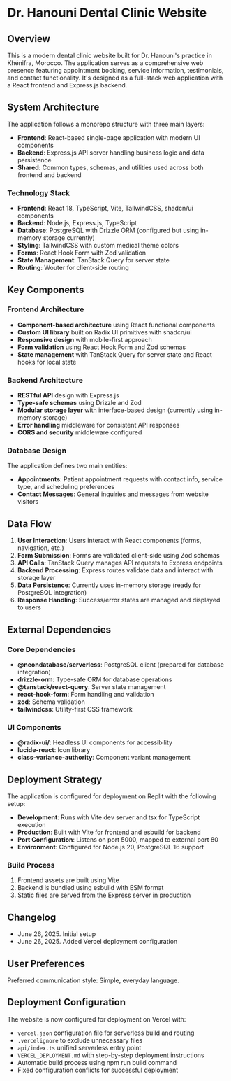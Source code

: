# Dr. Hanouni Dental Clinic Website

## Overview

This is a modern dental clinic website built for Dr. Hanouni's practice in Khénifra, Morocco. The application serves as a comprehensive web presence featuring appointment booking, service information, testimonials, and contact functionality. It's designed as a full-stack web application with a React frontend and Express.js backend.

## System Architecture

The application follows a monorepo structure with three main layers:

- **Frontend**: React-based single-page application with modern UI components
- **Backend**: Express.js API server handling business logic and data persistence
- **Shared**: Common types, schemas, and utilities used across both frontend and backend

### Technology Stack

- **Frontend**: React 18, TypeScript, Vite, TailwindCSS, shadcn/ui components
- **Backend**: Node.js, Express.js, TypeScript
- **Database**: PostgreSQL with Drizzle ORM (configured but using in-memory storage currently)
- **Styling**: TailwindCSS with custom medical theme colors
- **Forms**: React Hook Form with Zod validation
- **State Management**: TanStack Query for server state
- **Routing**: Wouter for client-side routing

## Key Components

### Frontend Architecture
- **Component-based architecture** using React functional components
- **Custom UI library** built on Radix UI primitives with shadcn/ui
- **Responsive design** with mobile-first approach
- **Form validation** using React Hook Form and Zod schemas
- **State management** with TanStack Query for server state and React hooks for local state

### Backend Architecture
- **RESTful API** design with Express.js
- **Type-safe schemas** using Drizzle and Zod
- **Modular storage layer** with interface-based design (currently using in-memory storage)
- **Error handling** middleware for consistent API responses
- **CORS and security** middleware configured

### Database Design
The application defines two main entities:
- **Appointments**: Patient appointment requests with contact info, service type, and scheduling preferences
- **Contact Messages**: General inquiries and messages from website visitors

## Data Flow

1. **User Interaction**: Users interact with React components (forms, navigation, etc.)
2. **Form Submission**: Forms are validated client-side using Zod schemas
3. **API Calls**: TanStack Query manages API requests to Express endpoints
4. **Backend Processing**: Express routes validate data and interact with storage layer
5. **Data Persistence**: Currently uses in-memory storage (ready for PostgreSQL integration)
6. **Response Handling**: Success/error states are managed and displayed to users

## External Dependencies

### Core Dependencies
- **@neondatabase/serverless**: PostgreSQL client (prepared for database integration)
- **drizzle-orm**: Type-safe ORM for database operations
- **@tanstack/react-query**: Server state management
- **react-hook-form**: Form handling and validation
- **zod**: Schema validation
- **tailwindcss**: Utility-first CSS framework

### UI Components
- **@radix-ui/**: Headless UI components for accessibility
- **lucide-react**: Icon library
- **class-variance-authority**: Component variant management

## Deployment Strategy

The application is configured for deployment on Replit with the following setup:

- **Development**: Runs with Vite dev server and tsx for TypeScript execution
- **Production**: Built with Vite for frontend and esbuild for backend
- **Port Configuration**: Listens on port 5000, mapped to external port 80
- **Environment**: Configured for Node.js 20, PostgreSQL 16 support

### Build Process
1. Frontend assets are built using Vite
2. Backend is bundled using esbuild with ESM format
3. Static files are served from the Express server in production

## Changelog
- June 26, 2025. Initial setup
- June 26, 2025. Added Vercel deployment configuration

## User Preferences

Preferred communication style: Simple, everyday language.

## Deployment Configuration

The website is now configured for deployment on Vercel with:
- `vercel.json` configuration file for serverless build and routing
- `.vercelignore` to exclude unnecessary files
- `api/index.ts` unified serverless entry point
- `VERCEL_DEPLOYMENT.md` with step-by-step deployment instructions
- Automatic build process using npm run build command
- Fixed configuration conflicts for successful deployment